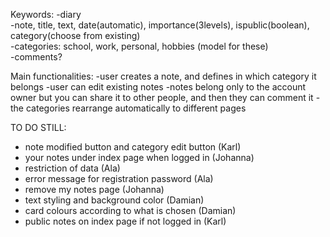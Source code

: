 Keywords:
-diary         
-note, title, text, date(automatic), importance(3levels), ispublic(boolean), category(choose from existing)         
-categories: school, work, personal, hobbies (model for these)          
-comments?


Main functionalities:
-user creates a note, and defines in which category it belongs
-user can edit existing notes
-notes belong only to the account owner but you can share it to other people, and then they can comment it
-the categories rearrange automatically to different pages

TO DO STILL:
- note modified button and category edit button (Karl)
- your notes under index page when logged in (Johanna)
- restriction of data (Ala)
- error message for registration password (Ala)
- remove my notes page (Johanna)
- text styling and background color (Damian)
- card colours according to what is chosen (Damian)
- public notes on index page if not logged in (Karl)




